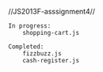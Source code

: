 //JS2013F-asssignment4//

	In progress:
		shopping-cart.js

	Completed:
		fizzbuzz.js
		cash-register.js
